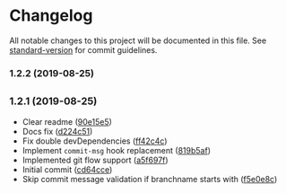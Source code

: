 # Changelog

All notable changes to this project will be documented in this file. See [standard-version](https://github.com/conventional-changelog/standard-version) for commit guidelines.

### 1.2.2 (2019-08-25)

## <small>1.2.1 (2019-08-25)</small>

* Clear readme ([90e15e5](https://github.com/opa-oz/commit-msg/commit/90e15e5))
* Docs fix ([d224c51](https://github.com/opa-oz/commit-msg/commit/d224c51))
* Fix double devDependencies ([ff42c4c](https://github.com/opa-oz/commit-msg/commit/ff42c4c))
* Implement `commit-msg` hook replacement ([819b5af](https://github.com/opa-oz/commit-msg/commit/819b5af))
* Implemented git flow support ([a5f697f](https://github.com/opa-oz/commit-msg/commit/a5f697f))
* Initial commit ([cd64cce](https://github.com/opa-oz/commit-msg/commit/cd64cce))
* Skip commit message validation if branchname starts with ([f5e0e8c](https://github.com/opa-oz/commit-msg/commit/f5e0e8c))
